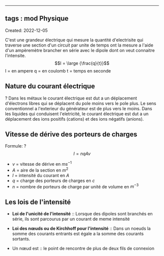 
---
tags : mod Physique
---
Created: 2022-12-05

C'est une grandeur électrique qui mesure la quantité d'electrisite qui traverse une section d'un circuit par unite de temps ont la mesure a l'aide d'un ampèremètre brancher en série avec le dipole dont on veut connaitre l'intensite. 
$$I = \large {\frac{q}{t}}$$I = en ampere
q = en coulomb
t = temps en seconde

## Nature du courant électrique
?
Dans les métaux le courant électrique est dut a un déplacement d'électrons libres qui se déplacent du pole moins vers le pole plus. Le sens conventionnel a l'exterieur du générateur est de plus vers le moins.
Dans les liquides qui conduisent l'eletricité, le courant électrique est dut a un déplacement des ions positifs (cations) et des ions négatifs (anions).
<!--SR:!2023-02-04,12,250-->


## Vitesse de dérive des porteurs de charges
Formule:
?
$$I=nqAv$$
- $v$ = vitesse de dérive en $ms^{-1}$
- $A$ = aire de la section en $m^{2}$
- $I$ = intensité du courant en $A$
- $q$ = charge des porteurs de charges en $c$
- $n$ = nombre de porteurs de charge par unité de volume en $m^{-3}$
<!--SR:!2023-01-24,1,210-->


## Les lois de l'intensité
- **Loi de l'unicité de l'intensité** :: Lorsque des dipoles sont branchés en série, ils sont parcourus par un courant de meme intensité
<!--SR:!2023-03-28,48,270-->

- **Loi des nœuds ou de Kirchhoff pour l'intensité** :: Dans un noeuds la somme des courants entrants est égale a la somme des courants sortants.
<!--SR:!2023-02-03,11,250-->

- Un nœud est :: le point de rencontre de plus de deux fils de connexion
<!--SR:!2023-02-04,12,250-->

